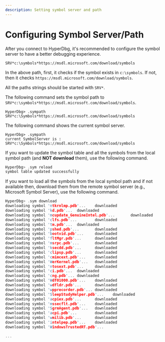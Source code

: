 ```yaml
---
description: Setting symbol server and path
---
```


# Configuring Symbol Server/Path

After you connect to HyperDbg, it's recommended to configure the symbol server to have a better debugging experience.

`SRV*c:\symbols*https://msdl.microsoft.com/download/symbols`

In the above path, first, it checks if the symbol exists in `c:\symbols`. If not, then it checks `https://msdl.microsoft.com/download/symbols`.

All the paths strings should be started with `SRV*`.

The following command sets the symbol path to `SRV*c:\symbols*https://msdl.microsoft.com/download/symbols`.

```
HyperDbg> .sympath SRV*c:\Symbols*https://msdl.microsoft.com/download/symbols
```

The following command shows the current symbol server.

```
HyperDbg> .sympath
current SymbolServer is : SRV*c:\Symbols*https://msdl.microsoft.com/download/symbols
```



If you want to update the symbol table and all the symbols from the local symbol path (and **NOT download** them), use the following command.

```c
HyperDbg> .sym reload
symbol table updated successfully
```

If you want to load all the symbols from the local symbol path and if not available then, download them from the remote symbol server (e.g., Microsoft Symbol Server), use the following command.

```c
HyperDbg> .sym download
downloading symbol 'ntkrnlmp.pdb'...    downloaded
downloading symbol 'kd.pdb'...  downloaded
downloading symbol 'mcupdate_GenuineIntel.pdb'...       downloaded
downloading symbol 'clfs.pdb'...        downloaded
downloading symbol 'tm.pdb'...  downloaded
downloading symbol 'pshed.pdb'...       downloaded
downloading symbol 'bootvid.pdb'...     downloaded
downloading symbol 'fltMgr.pdb'...      downloaded
downloading symbol 'msrpc.pdb'...       downloaded
downloading symbol 'ksecdd.pdb'...      downloaded
downloading symbol 'clipsp.pdb'...      downloaded
downloading symbol 'cmimcext.pdb'...    downloaded
downloading symbol 'WerKernel.pdb'...   downloaded
downloading symbol 'ntosext.pdb'...     downloaded
downloading symbol 'ci.pdb'...  downloaded
downloading symbol 'cng.pdb'... downloaded
downloading symbol 'Wdf01000.pdb'...    downloaded
downloading symbol 'wdfldr.pdb'...      downloaded
downloading symbol 'wpprecorder.pdb'... downloaded
downloading symbol 'SleepStudyHelper.pdb'...    downloaded
downloading symbol 'acpiex.pdb'...      downloaded
downloading symbol 'mssecflt.pdb'...    downloaded
downloading symbol 'SgrmAgent.pdb'...   downloaded
downloading symbol 'acpi.pdb'...        downloaded
downloading symbol 'wmilib.pdb'...      downloaded
downloading symbol 'intelpep.pdb'...    downloaded
downloading symbol 'WindowsTrustedRT.pdb'...

...
```



###
